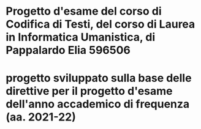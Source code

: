 # Progetto d'esame del corso di Codifica di Testi, del corso di Laurea in Informatica Umanistica, di Pappalardo Elia 596506 
# progetto sviluppato sulla base delle direttive per il progetto d'esame dell'anno accademico di frequenza (aa. 2021-22)
